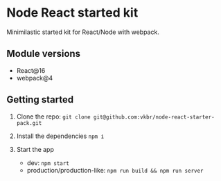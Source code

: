 # Node React started kit

Minimilastic started kit for React/Node with webpack.

## Module versions
* React@16
* webpack@4

## Getting started

1. Clone the repo:
`git clone git@github.com:vkbr/node-react-starter-pack.git`

2. Install the dependencies
`npm i`

3. Start the app
	- dev: `npm start`
	- production/production-like: `npm run build && npm run server`